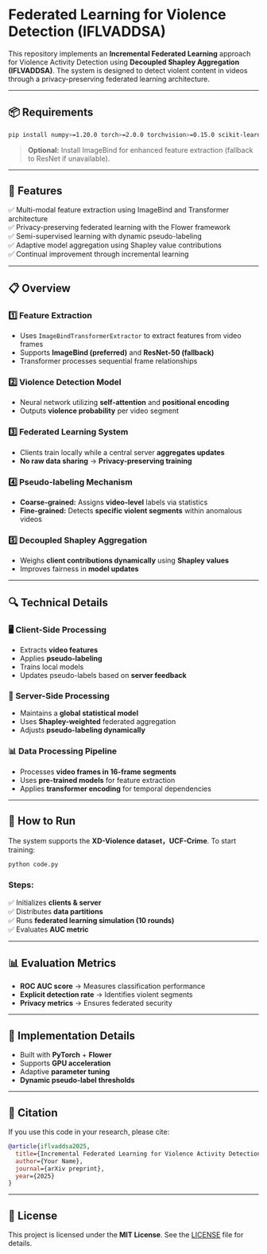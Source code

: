 # Federated Learning for Violence Detection (IFLVADDSA)

This repository implements an **Incremental Federated Learning** approach for Violence Activity Detection using **Decoupled Shapley Aggregation (IFLVADDSA)**. The system is designed to detect violent content in videos through a privacy-preserving federated learning architecture.

---

## 📦 Requirements

```bash
pip install numpy>=1.20.0 torch>=2.0.0 torchvision>=0.15.0 scikit-learn>=1.0.0 flwr>=1.0.0 opencv-python>=4.5.0
```
> **Optional:** Install ImageBind for enhanced feature extraction (fallback to ResNet if unavailable).

---

## 🌟 Features

✅ Multi-modal feature extraction using ImageBind and Transformer architecture  
✅ Privacy-preserving federated learning with the Flower framework  
✅ Semi-supervised learning with dynamic pseudo-labeling  
✅ Adaptive model aggregation using Shapley value contributions  
✅ Continual improvement through incremental learning  

---

## 📋 Overview

### 1️⃣ Feature Extraction  
- Uses `ImageBindTransformerExtractor` to extract features from video frames  
- Supports **ImageBind (preferred)** and **ResNet-50 (fallback)**  
- Transformer processes sequential frame relationships  

### 2️⃣ Violence Detection Model  
- Neural network utilizing **self-attention** and **positional encoding**  
- Outputs **violence probability** per video segment  

### 3️⃣ Federated Learning System  
- Clients train locally while a central server **aggregates updates**  
- **No raw data sharing** → **Privacy-preserving training**  

### 4️⃣ Pseudo-labeling Mechanism  
- **Coarse-grained:** Assigns **video-level** labels via statistics  
- **Fine-grained:** Detects **specific violent segments** within anomalous videos  

### 5️⃣ Decoupled Shapley Aggregation  
- Weighs **client contributions dynamically** using **Shapley values**  
- Improves fairness in **model updates**  

---

## 🔍 Technical Details

### 🖥️ Client-Side Processing  
- Extracts **video features**  
- Applies **pseudo-labeling**  
- Trains local models  
- Updates pseudo-labels based on **server feedback**  

### 📡 Server-Side Processing  
- Maintains a **global statistical model**  
- Uses **Shapley-weighted** federated aggregation  
- Adjusts **pseudo-labeling dynamically**  

### 📊 Data Processing Pipeline  
- Processes **video frames in 16-frame segments**  
- Uses **pre-trained models** for feature extraction  
- Applies **transformer encoding** for temporal dependencies  

---

## 🚀 How to Run

The system supports the **XD-Violence dataset，UCF-Crime**. To start training:  

```bash
python code.py
```

### Steps:  
✅ Initializes **clients & server**  
✅ Distributes **data partitions**  
✅ Runs **federated learning simulation (10 rounds)**  
✅ Evaluates **AUC metric**  

---

## 📊 Evaluation Metrics  
- **ROC AUC score** → Measures classification performance  
- **Explicit detection rate** → Identifies violent segments  
- **Privacy metrics** → Ensures federated security  

---

## 🔧 Implementation Details  
- Built with **PyTorch** + **Flower**  
- Supports **GPU acceleration**  
- Adaptive **parameter tuning**  
- **Dynamic pseudo-label thresholds**  

---

## 📄 Citation

If you use this code in your research, please cite:

```bibtex
@article{iflvaddsa2025,
  title={Incremental Federated Learning for Violence Activity Detection using Decoupled Shapley Aggregation},
  author={Your Name},
  journal={arXiv preprint},
  year={2025}
}
```

---

## 📜 License  

This project is licensed under the **MIT License**. See the [LICENSE](LICENSE) file for details.


